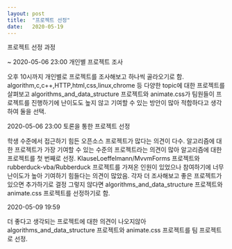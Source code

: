 ```yaml
---
layout: post
title:  "프로젝트 선정"
date:   2020-05-19
---
```


프로젝트 선정 과정

~ 2020-05-06 23:00 개인별 프로젝트 조사

오후 10시까지 개인별로 프로젝트를 조사해보고 하나씩 골라오기로 함.
algorithm,c,c++,HTTP,html,css,linux,chrome 등 다양한 topic에 대한 프로젝트를 살펴보고 algorithms_and_data_structure 프로젝트와 animate.css가 팀원들이 프로젝트를 진행하기에 난이도도 높지 않고 기여할 수 있는 방안이 많아 적합하다고 생각하여 둘을 선택.

2020-05-06 23:00 토론을 통한 프로젝트 선정

학생 수준에서 접근하기 힘든 오픈소스 프로젝트가 많다는 의견이 다수.
알고리즘에 대한 프로젝트가 가장 기여할 수 있는 수준의 프로젝트라는 의견이 많아 알고리즘에 대한 프로젝트를 첫 번째로 선정.
KlauseLoeffelmann/MvvmForms 프로젝트와 rubberduck-vba/Rubberduck 프로젝트를 가져온 인원이 있었으나 참여하기에 너무 난이도가 높아 기여하기 힘들다는 의견이 많았음.
각자 더 조사해보고 좋은 프로젝트가 있으면 추가하기로 결정
그렇지 않다면 algorithms_and_data_structure 프로젝트와 animate.css 프로젝트를 선정하기로 함.

2020-05-09 19:59

더 좋다고 생각되는 프로젝트에 대한 의견이 나오지않아 algorithms_and_data_structure 프로젝트와 animate.css 프로젝트를 팀 프로젝트로 선정.
